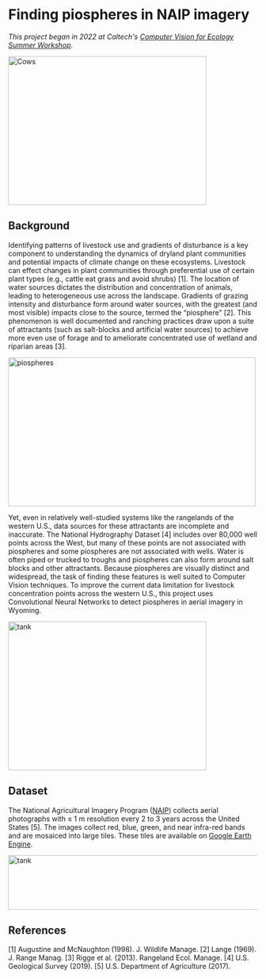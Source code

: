 # Finding piospheres in NAIP imagery

*This project began in 2022 at Caltech's [Computer Vision for Ecology Summer Workshop](https://cv4ecology.caltech.edu/).*

<img src="figures/WY%20Salt%20block.jpg" alt="Cows" width="400" height="300" title="Cattle at a salt block on the western slope of the Big Horn Mountains, Wyoming, USA.">

## Background

Identifying patterns of livestock use and gradients of disturbance is a key component to understanding the dynamics of dryland plant communities and potential impacts of climate change on these ecosystems. Livestock can effect changes in plant communities through preferential use of certain plant types (e.g., cattle eat grass and avoid shrubs) [1]. The location of water sources dictates the distribution and concentration of animals, leading to heterogeneous use across the landscape. Gradients of grazing intensity and disturbance form around water sources, with the greatest (and most visible) impacts close to the source, termed the “piosphere” [2]. This phenomenon is well documented and ranching practices draw upon a suite of attractants (such as salt-blocks and artificial water sources) to achieve more even use of forage and to ameliorate concentrated use of wetland and riparian areas [3].

<img src="figures/FourPiospheres.png" alt="piospheres" width="500" height="300" title="Piospheres in the western United States.">

Yet, even in relatively well-studied systems like the rangelands of the western U.S., data sources for these attractants are incomplete and inaccurate. The National Hydrography Dataset [4] includes over 80,000 well points across the West, but many of these points are not associated with piospheres and some piospheres are not associated with wells. Water is often piped or trucked to troughs and piospheres can also form around salt blocks and other attractants. Because piospheres are visually distinct and widespread, the task of finding these features is well suited to Computer Vision techniques. To improve the current data limitation for livestock concentration points across the western U.S., this project uses Convolutional Neural Networks to detect piospheres in aerial imagery in Wyoming.

<img src="figures/OR tank.jpg" alt="tank" width="400" height="300" title="Water is often trucked to tanks located far from wells.">

## Dataset

The National Agricultural Imagery Program ([NAIP](https://www.usgs.gov/centers/eros/science/usgs-eros-archive-aerial-photography-national-agriculture-imagery-program-naip?qt-science_center_objects=0#qt-science_center_objects)) collects aerial photographs with $\le$ 1 m resolution every 2 to 3 years across the United States [5]. The images collect red, blue, green, and near infra-red bands and are mosaiced into large tiles. These tiles are available on [Google Earth Engine](https://earthengine.google.com/).

<img src="figures/NAIPpiospheres2.png" alt="tank" width="550" height="110" title="Piospheres in false-color 2019 NAIP imagery from Wyoming.">

## References

[1] Augustine and McNaughton (1998). J. Wildlife Manage. [2] Lange (1969). J. Range Manag. [3] Rigge et al. (2013). Rangeland Ecol. Manage. [4] U.S. Geological Survey (2019). [5] U.S. Department of Agriculture (2017).